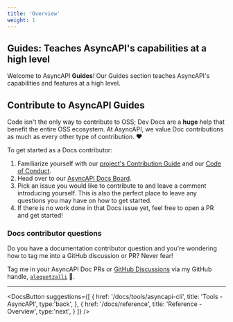 ```yaml
---
title: 'Overview'
weight: 1
---
```


## Guides: Teaches AsyncAPI's capabilities at a high level

Welcome to AsyncAPI **Guides**! Our Guides section teaches AsyncAPI's capabilities and features at a high level.

<Remember>

## Contribute to AsyncAPI Guides
Code isn't the only way to contribute to OSS; Dev Docs are a **huge** help that benefit the entire OSS ecosystem. At AsyncAPI, we value Doc contributions as much as every other type of contribution. ❤️

To get started as a Docs contributor:
1. Familiarize yourself with our [project's Contribution Guide](https://github.com/asyncapi/community/blob/master/CONTRIBUTING.md) and our [Code of Conduct](https://github.com/asyncapi/.github/blob/master/CODE_OF_CONDUCT.md).
2. Head over to our [AsyncAPI Docs Board](https://github.com/orgs/asyncapi/projects/8).
3. Pick an issue you would like to contribute to and leave a comment introducing yourself. This is also the perfect place to leave any questions you may have on how to get started. 
4. If there is no work done in that Docs issue yet, feel free to open a PR and get started!

### Docs contributor questions
Do you have a documentation contributor question and you're wondering how to tag me into a GitHub discussion or PR? Never fear!

Tag me in your AsyncAPI Doc PRs or [GitHub Discussions](https://github.com/asyncapi/community/discussions/categories/docs) via my GitHub handle, [`alequetzalli`](https://github.com/alequetzalli) 🐙.
</Remember>

---

<DocsButton
  suggestions={[
    {
      href: '/docs/tools/asyncapi-cli',
      title: 'Tools - AsyncAPI',
      type:'back',
    },
    {
      href: '/docs/reference',
      title: 'Reference - Overview',
      type:'next',
    }
  ]}
/>